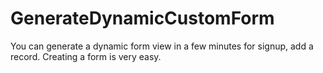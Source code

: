# GenerateDynamicCustomForm
You can generate a dynamic form view in a few minutes for signup, add a record. Creating a form is very easy.
